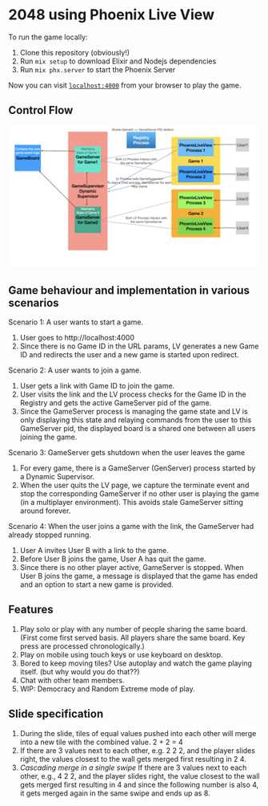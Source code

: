 # 2048 using Phoenix Live View

To run the game locally:

1. Clone this repository (obviously!)
2. Run `mix setup` to download Elixir and Nodejs dependencies
3. Run `mix phx.server` to start the Phoenix Server

Now you can visit [`localhost:4000`](http://localhost:4000) from your browser to play the game.

## Control Flow

!["Control Flow Design Diagram"](docs/architecture.jpeg)


## Game behaviour and implementation in various scenarios

Scenario 1: A user wants to start a game.
1. User goes to http://localhost:4000
2. Since there is no Game ID in the URL params, LV generates a new Game ID and redirects the user and a new game is started upon redirect.

Scenario 2: A user wants to join a game.
1. User gets a link with Game ID to join the game.
2. User visits the link and the LV process checks for the Game ID in the Registry and gets the active GameServer pid of the game.
3. Since the GameServer process is managing the game state and LV is only displaying this state and relaying commands from the user to this GameServer pid, the displayed board is a shared one between all users joining the game.

Scenario 3: GameServer gets shutdown when the user leaves the game
1. For every game, there is a GameServer (GenServer) process started by a Dynamic Supervisor.
2. When the user quits the LV page, we capture the terminate event and stop the corresponding GameServer if no other user is playing the game (in a multiplayer environment). This avoids stale GameServer sitting around forever.

Scenario 4: When the user joins a game with the link, the GameServer had already stopped running.
1. User A invites User B with a link to the game.
2. Before User B joins the game, User A has quit the game.
3. Since there is no other player active, GameServer is stopped. When User B joins the game, a message is displayed that the game has ended and an option to start a new game is provided.


## Features

1. Play solo or play with any number of people sharing the same board. (First come first served basis. All players share the same board. Key press are processed chronologically.)
2. Play on mobile using touch keys or use keyboard on desktop.
3. Bored to keep moving tiles? Use autoplay and watch the game playing itself. (but why would you do that??)
4. Chat with other team members.
5. WIP: Democracy and Random Extreme mode of play.

## Slide specification

1. During the slide, tiles of equal values pushed into each other will merge into a new
tile with the combined value. 2 + 2 = 4
2. If there are 3 values next to each other, e.g. 2 2 2, and the player slides right,
the values closest to the wall gets merged first resulting in 2 4.
3. *Cascading merge in a single swipe* If there are 3 values next to each other, e.g., 4 2 2, and the player slides right,
the value closest to the wall gets merged first resulting in 4 and since the following number is also 4, it gets merged again in the same swipe and ends up as 8.


